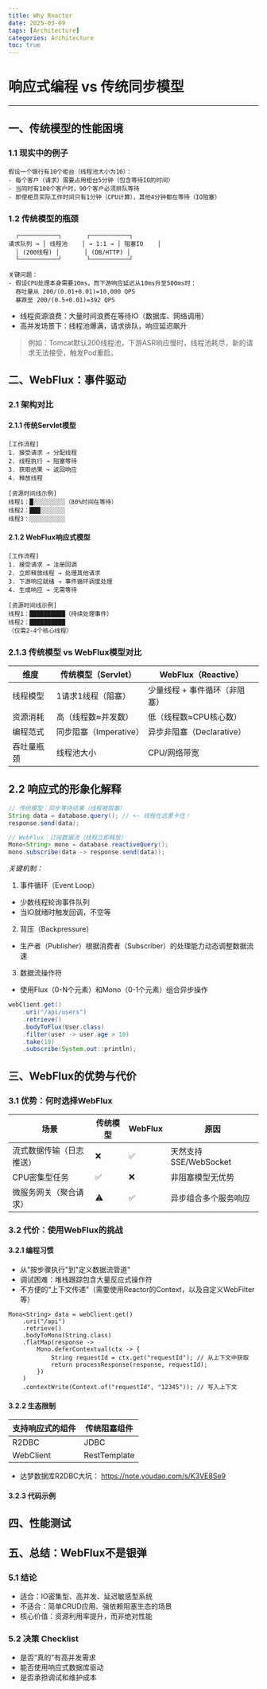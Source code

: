 ```yaml
---
title: Why Reactor
date: 2025-03-09
tags: [Architecture]
categories: Architecture
toc: true
---
```


# 响应式编程 vs 传统同步模型

---

## 一、传统模型的性能困境

### 1.1 现实中的例子
```plaintext
假设一个银行有10个柜台（线程池大小为10）：
- 每个客户（请求）需要占用柜台5分钟（包含等待IO的时间）
- 当同时有100个客户时，90个客户必须排队等待
- 即使柜员实际工作时间只有1分钟（CPU计算），其他4分钟都在等待（IO阻塞）
```
### 1.2 传统模型的瓶颈

```
  ┌───────────┐       ┌───────────┐
请求队列 → │ 线程池    │ → 1:1 → │ 阻塞IO    │
  │ (200线程) │       │ (DB/HTTP) │
  └───────────┘       └───────────┘

关键问题：
- 假设CPU处理本身需要10ms，而下游响应延迟从10ms升至500ms时：
  吞吐量从 200/(0.01+0.01)=10,000 QPS 
  暴跌至 200/(0.5+0.01)=392 QPS
```

- 线程资源浪费：大量时间浪费在等待IO（数据库、网络调用）
- 高并发场景下：线程池爆满，请求排队，响应延迟飙升

> 例如：Tomcat默认200线程池，下游ASR响应慢时，线程池耗尽，新的请求无法接受，触发Pod重启。

## 二、WebFlux：事件驱动
### 2.1 架构对比
#### 2.1.1 传统Servlet模型
```
[工作流程]
1. 接受请求 → 分配线程
2. 线程执行 → 阻塞等待
3. 获取结果 → 返回响应
4. 释放线程

[资源时间线示例]
线程1：█░░░░░░░░░（80%时间在等待）
线程2：███░░░░░░░
线程3：░░░░░░░░░░
```

#### 2.1.2 WebFlux响应式模型
```
[工作流程]
1. 接受请求 → 注册回调
2. 立即释放线程 → 处理其他请求
3. 下游响应就绪 → 事件循环调度处理
4. 生成响应 → 无需等待

[资源时间线示例]
线程1：██████████（持续处理事件）
线程2：██████████
（仅需2-4个核心线程）
```

### 2.1.3 传统模型 vs WebFlux模型对比

| 维度       | 传统模型（Servlet）    | WebFlux（Reactive）           |
| ---------- | ---------------------- | ----------------------------- |
| 线程模型   | 1请求1线程（阻塞）     | 少量线程 + 事件循环（非阻塞） |
| 资源消耗   | 高（线程数≈并发数）    | 低（线程数≈CPU核心数）        |
| 编程范式   | 同步阻塞（Imperative） | 异步非阻塞（Declarative）     |
| 吞吐量瓶颈 | 线程池大小             | CPU/网络带宽                  |

## 2.2 响应式的形象化解释
```java
// 传统模型：同步等待结果（线程被阻塞）
String data = database.query(); // <- 线程在这里卡住！
response.send(data);

// WebFlux：订阅数据流（线程立即释放）
Mono<String> mono = database.reactiveQuery();
mono.subscribe(data -> response.send(data));
```
*关键机制：*
1. 事件循环（Event Loop）
- 少数线程轮询事件队列
- 当IO就绪时触发回调，不空等

2. 背压（Backpressure）
- 生产者（Publisher）根据消费者（Subscriber）的处理能力动态调整数据流速

3. 数据流操作符
- 使用Flux（0-N个元素）和Mono（0-1个元素）组合异步操作
```java
webClient.get()
    .uri("/api/users")
    .retrieve()
    .bodyToFlux(User.class)
    .filter(user -> user.age > 18)
    .take(10)
    .subscribe(System.out::println);
```

## 三、WebFlux的优势与代价

### 3.1 优势：何时选择WebFlux

| 场景                     | 传统模型 | WebFlux | 原因                  |
| ------------------------ | -------- | ------- | --------------------- |
| 流式数据传输（日志推送） | ❌        | ✅       | 天然支持SSE/WebSocket |
| CPU密集型任务            | ✅        | ❌       | 非阻塞模型无优势      |
| 微服务网关（聚合请求）   | ⚠️        | ✅       | 异步组合多个服务响应  |

### 3.2 代价：使用WebFlux的挑战

#### 3.2.1 编程习惯
- 从"按步骤执行"到"定义数据流管道"
- 调试困难：堆栈跟踪包含大量反应式操作符
- 不方便的“上下文传递”（需要使用Reactor的Context，以及自定义WebFilter等）
```
Mono<String> data = webClient.get()
    .uri("/api")
    .retrieve()
    .bodyToMono(String.class)
    .flatMap(response -> 
        Mono.deferContextual(ctx -> {
            String requestId = ctx.get("requestId"); // 从上下文中获取
            return processResponse(response, requestId);
        })
    )
    .contextWrite(Context.of("requestId", "12345")); // 写入上下文
```

#### 3.2.2 生态限制
| 支持响应式的组件 | 传统阻塞组件 |
| ---------------- | ------------ |
| R2DBC            | JDBC         |
| WebClient        | RestTemplate |

- 达梦数据库R2DBC大坑：
https://note.youdao.com/s/K3VE8Se9

#### 3.2.3 代码示例
  
## 四、性能测试
  
## 五、总结：WebFlux不是银弹
### 5.1 结论
- 适合：IO密集型、高并发、延迟敏感型系统
- 不适合：简单CRUD应用、强依赖阻塞生态的场景
- 核心价值：资源利用率提升，而非绝对性能

### 5.2 决策 Checklist
- 是否“真的”有高并发需求
- 能否使用响应式数据库驱动
- 是否承担调试和维护成本